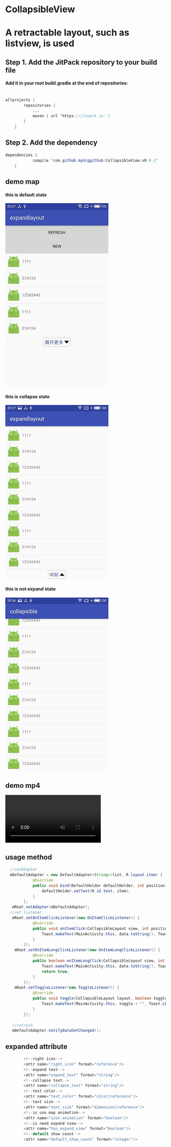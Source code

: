 # CollapsibleView
# A retractable layout, such as listview, is used
## Step 1. Add the JitPack repository to your build file
#### Add it in your root build.gradle at the end of repositories:
```java 

allprojects {
		repositories {
			...
			maven { url 'https://jitpack.io' }
		}
	}
```
## Step 2. Add the dependency
```java
dependencies {
	        compile 'com.github.myhcqgithub:CollapsibleView:v0.0.1'
	}
```

## demo map
#### this is default state
![image](https://github.com/myhcqgithub/CollapsibleView/blob/master/img/1.jpg)
#### this is collapse state 
![image](https://github.com/myhcqgithub/CollapsibleView/blob/master/img/2.jpg)
#### this is not expand state 
![image](https://github.com/myhcqgithub/CollapsibleView/blob/master/img/3.jpg)

## demo mp4
![](https://github.com/myhcqgithub/CollapsibleView/blob/master/img/4.mp4)
## usage method 
```java
  //setAdapter
  mDefaultAdapter = new DefaultAdapter<String>(list, R.layout.item) {
            @Override
            public void bind(DefaultHolder defaultHolder, int position, String item) {
                defaultHolder.setText(R.id.text, item);
            }
        };
   mRoot.setAdapter(mDefaultAdapter);
  //set listener 
   mRoot.setOnItemClickListener(new OnItemClickListener() {
            @Override
            public void onItemClick(CollapsibleLayout view, int position, Object data) {
                Toast.makeText(MainActivity.this, data.toString(), Toast.LENGTH_SHORT).show();
            }
        });
    mRoot.setOnItemLongClickListener(new OnItemLongClickListener() {
            @Override
            public boolean onItemLongClick(CollapsibleLayout view, int position, Object data) {
                Toast.makeText(MainActivity.this, data.toString(), Toast.LENGTH_SHORT).show();
                return true;
            }
        });
    mRoot.setToggleListener(new ToggleListener() {
            @Override
            public void toggle(CollapsibleLayout layout, boolean toggle) {
                Toast.makeText(MainActivity.this, toggle + "", Toast.LENGTH_SHORT).show();
            }
        });
	
   //refresh
   mDefaultAdapter.notifyDataSetChanged();
```	
## expanded attribute
``` java
        <!--right icon-->
        <attr name="right_icon" format="reference"/>
        <!--expand text-->
        <attr name="expand_text" format="string"/>
        <!--collapse text-->
        <attr name="collapse_text" format="string"/>
        <!--text color-->
        <attr name="text_color" format="color|reference"/>
        <!--text size-->
        <attr name="text_size" format="dimension|reference"/>
        <!--is use map animation-->
        <attr name="icon_animation" format="boolean"/>
        <!--is need expand view-->
        <attr name="has_expand_view" format="boolean"/>
        <!--default show count-->
        <attr name="default_show_count" format="integer"/>
        
```        
